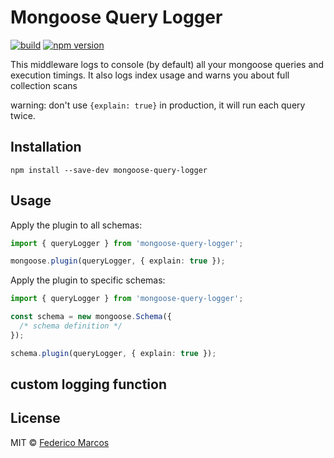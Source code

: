 # Mongoose Query Logger

[![build](https://github.com/marcosfede/mongoose-query-logger/workflows/build/badge.svg)](https://github.com/marcosfede/mongoose-query-logger/actions) [![npm version](https://badge.fury.io/js/mongoose-query-logger.svg)](https://www.npmjs.com/package/mongoose-query-logger)

This middleware logs to console (by default) all your mongoose queries and execution timings.
It also logs index usage and warns you about full collection scans

warning: don't use `{explain: true}` in production, it will run each query twice.

## Installation

```
npm install --save-dev mongoose-query-logger
```

## Usage

Apply the plugin to all schemas:

```typescript
import { queryLogger } from 'mongoose-query-logger';

mongoose.plugin(queryLogger, { explain: true });
```

Apply the plugin to specific schemas:

```typescript
import { queryLogger } from 'mongoose-query-logger';

const schema = new mongoose.Schema({
  /* schema definition */
});

schema.plugin(queryLogger, { explain: true });
```

## custom logging function

## License

MIT © [Federico Marcos](http://github.com/marcosfede)
